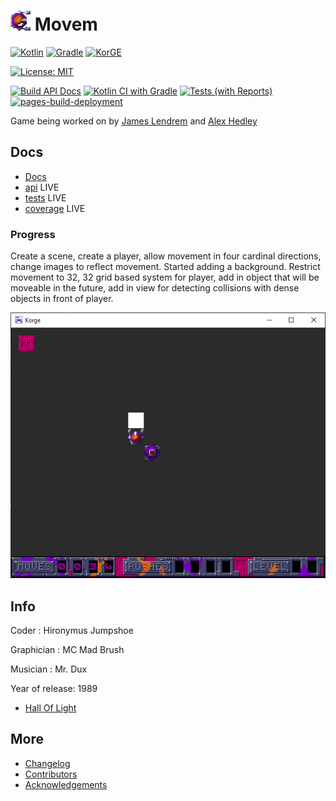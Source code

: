 # ![Character](docs/images/Character.png "Character") Movem

[![Kotlin](https://img.shields.io/badge/kotlin-%230095D5.svg?style=flat&logo=kotlin&logoColor=white)](https://kotlinlang.org/)
[![Gradle](https://img.shields.io/badge/Gradle-02303A.svg?style=flat&logo=Gradle&logoColor=white)](https://gradle.org/)
[![KorGE](https://img.shields.io/badge/Made%20With-Korge-blueviolet%20?style=plastic&logo=kotlin)](https://korge.org/)

[![License: MIT](https://img.shields.io/badge/License-MIT-lightgrey.svg)](https://opensource.org/licenses/mit)

[![Build API Docs](https://github.com/Corofides/Movem/actions/workflows/docs.yml/badge.svg)](https://github.com/Corofides/Movem/actions/workflows/docs.yml)
[![Kotlin CI with Gradle](https://github.com/Corofides/Movem/actions/workflows/build.yml/badge.svg)](https://github.com/Corofides/Movem/actions/workflows/build.yml)
[![Tests (with Reports)](https://github.com/Corofides/Movem/actions/workflows/tests.yml/badge.svg)](https://github.com/Corofides/Movem/actions/workflows/tests.yml)
[![pages-build-deployment](https://github.com/Corofides/Movem/actions/workflows/pages/pages-build-deployment/badge.svg)](https://github.com/Corofides/Movem/actions/workflows/pages/pages-build-deployment)

Game being worked on by [James Lendrem](https://github.com/Corofides/) and [Alex Hedley](https://github.com/alexhedley/)

## Docs

- [Docs](docs/README.md)
- [api](https://corofides.github.io/Movem/api/) LIVE
- [tests](https://corofides.github.io/Movem/tests/) LIVE
- [coverage](https://corofides.github.io/Movem/coverage/) LIVE

### Progress

Create a scene, create a player, allow movement in four cardinal directions, change images to reflect movement. Started adding a background.
Restrict movement to 32, 32 grid based system for player, add in object that will be moveable in the future, add in view for detecting collisions with dense objects in front of player.

![Progress](docs/images/progress/7.png "Progress")

## Info

Coder : Hironymus Jumpshoe

Graphician : MC Mad Brush

Musician : Mr. Dux

Year of release: 1989

- [Hall Of Light](https://hol.abime.net/4770)

## More

- [Changelog](CHANGELOG.md)
- [Contributors](CONTRIBUTORS.md)
- [Acknowledgements](ACKNOWLEDGEMENTS.md)
